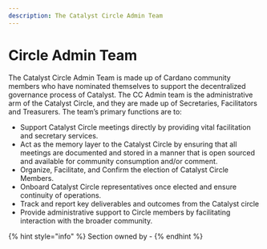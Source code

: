 ```yaml
---
description: The Catalyst Circle Admin Team
---
```


# Circle Admin Team



The Catalyst Circle Admin Team is made up of Cardano community members who have nominated themselves to support the decentralized governance process of Catalyst. The CC Admin team is the administrative arm of the Catalyst Circle, and they are made up of Secretaries, Facilitators and Treasurers. The team’s primary functions are to:

* Support Catalyst Circle meetings directly by providing vital facilitation and secretary services.
* Act as the memory layer to the Catalyst Circle by ensuring that all meetings are documented and stored in a manner that is open sourced and available for community consumption and/or comment.
* Organize, Facilitate, and Confirm the election of Catalyst Circle Members.
* Onboard Catalyst Circle representatives once elected and ensure continuity of operations.
* Track and report key deliverables and outcomes from the Catalyst circle
* Provide administrative support to Circle members by facilitating interaction with the broader community.

{% hint style="info" %}
Section owned by -
{% endhint %}
